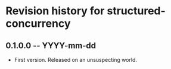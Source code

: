 # Revision history for structured-concurrency

## 0.1.0.0 -- YYYY-mm-dd

* First version. Released on an unsuspecting world.
